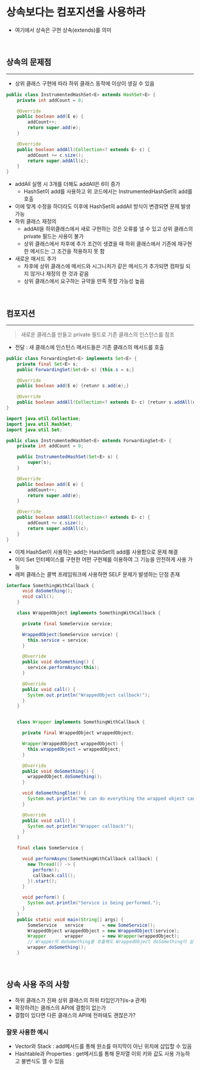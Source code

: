 # 상속보다는 컴포지션을 사용하라
 - 여기에서 상속은 구현 상속(extends)를 의미
<br>

## 상속의 문제점

---

 - 상위 클래스 구현에 따라 하위 클래스 동작에 이상이 생길 수 있음
```java
public class InstrumentedHashSet<E> extends HashSet<E> {
    private int addCount = 0;

    @Override
    public boolean add(E e) {
        addCount++;
        return super.add(e);
    }

    @Override
    public boolean addAll(Collection<? extends E> c) {
        addCount += c.size();
        return super.addAll(c);
    }
}
```
 * addAll 실행 시 3개를 더해도 addAll은 6이 증가
   - HashSet이 add를 사용하고 위 코드에서는 InstrumentedHashSet의 add를 호출
 * 이에 맞게 수정을 하더라도 이후에 HashSet의 addAll 방식이 변경되면 문제 발생 가능
 * 하위 클래스 재정의
   - addAll을 하위클래스에서 새로 구현하는 것은 오류를 낼 수 있고 상위 클래스의 private 필드는 사용이 불가
   - 상위 클래스에서 차후에 추가 조건이 생겼을 때 하위 클래스에서 기존에 재구현한 메서드는 그 조건을 적용하지 못 함
 * 새로운 매서드 추가
   - 차후에 상위 클래스에 메서드와 시그니처가 같은 메서드가 추가되면 컴파일 되지 않거나 재정의 한 것과 같음
   - 상위 클래스에서 요구하는 규약을 만족 못할 가능성 높음

<br>

## 컴포지션

---

 > 새로운 클래스를 만들고 private 필드로 기존 클래스의 인스턴스를 참조

- 전달 : 새 클래스에 인스턴스 메서드들은 기존 클래스의 메서드를 호출

```java
public class ForwardingSet<E> implements Set<E> {
    private final Set<E> s;
    public ForwardingSet(Set<E> s) {this.s = s;}

    @Override
    public boolean add(E e) {retunr s.add(e);}

    @Override
    public boolean addAll(Collection<? extends E> c) {retunr s.addAll(c);}
}

import java.util.Collection;
import java.util.HashSet;
import java.util.Set;

public class InstrumentedHashSet<E> extends ForwardingSet<E> {
    private int addCount = 0;

    public InstrumentedHashSet(Set<E> s) {
        super(s);
    }

    @Override
    public boolean add(E e) {
        addCount++;
        return super.add(e);
    }

    @Override
    public boolean addAll(Collection<? extends E> c) {
        addCount += c.size();
        return super.addAll(c);
    }
}
```
- 이제 HashSet이 사용하는 add는 HashSet의 add를 사용함으로 문제 해결
- 이미 Set 인터페이스를 구현한 어떤 구현체를 이용하여 그 기능을 안전하게 사용 가능
- 래퍼 클래스는 콜백 프레임워크에 사용하면 SELF 문제가 발생하는 단점 존재
```java
interface SomethingWithCallback {
      void doSomething();
      void call();
    }

    class WrappedObject implements SomethingWithCallback {

      private final SomeService service;

      WrappedObject(SomeService service) {
        this.service = service;
      }

      @Override
      public void doSomething() {
        service.performAsync(this);
      }

      @Override
      public void call() {
        System.out.println("WrappedObject callback!");
      }
    }


    class Wrapper implements SomethingWithCallback {

      private final WrappedObject wrappedObject;

      Wrapper(WrappedObject wrappedObject) {
        this.wrappedObject = wrappedObject;
      }

      @Override
      public void doSomething() {
        wrappedObject.doSomething();
      }

      void doSomethingElse() {
        System.out.println("We can do everything the wrapped object can, and more!");
      }

      @Override
      public void call() {
        System.out.println("Wrapper callback!");
      }
    }

    final class SomeService {

      void performAsync(SomethingWithCallback callback) {
        new Thread(() -> {
          perform();
          callback.call();
        }).start();
      }

      void perform() {
        System.out.println("Service is being performed.");
      }
    }
    public static void main(String[] args) {
        SomeService   service       = new SomeService();
        WrappedObject wrappedObject = new WrappedObject(service);
        Wrapper       wrapper       = new Wrapper(wrappedObject);
        // Wrapper의 doSomething을 호출해도 WrappedObject doSomething이 실행
        wrapper.doSomething();
    }   
```

<br>

## 상속 사용 주의 사항
 - 하위 클래스가 진짜 상위 클래스의 하위 타입인가?(is-a 관계)
 - 확장하려는 클래스의 API에 결함이 없는가
 - 결함이 있다면 다른 클래스의 API에 전파돼도 괜찮은가?

  ### 잘못 사용한 예시
  - Vector와 Stack : add메서드를 통해 원소를 마지막이 아닌 위치에 삽입할 수 있음
  - Hashtable과 Properties : get메서드를 통해 문자열 이외 키와 값도 사용 가능하고 불변식도 깰 수 있음
